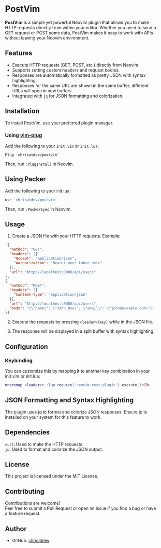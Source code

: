# PostVim

**PostVim** is a simple yet powerful Neovim plugin that allows you to make HTTP requests directly from within your editor. Whether you need to send a GET request or POST some data, PostVim makes it easy to work with APIs without leaving your Neovim environment.

## Features

- Execute HTTP requests (GET, POST, etc.) directly from Neovim.
- Supports setting custom headers and request bodies.
- Responses are automatically formatted as pretty JSON with syntax highlighting.
- Responses for the same URL are shown in the same buffer; different URLs will open in new buffers.
- Integrated with `jq` for JSON formatting and colorization.

## Installation

To install PostVim, use your preferred plugin manager.

### Using [vim-plug](https://github.com/junegunn/vim-plug)

Add the following to your `init.vim` or `init.lua`:

```vim
Plug 'chrisatdev/postvim'
```

Then, run `:PlugInstall` in Neovim.

## Using Packer
Add the following to your init.lua:

```lua
use 'chrisatdev/postvim'
```

Then, run `:PackerSync` in Neovim.

## Usage
 1. Create a JSON file with your HTTP requests. Example:
```json
[{
  "method": "GET",
  "headers": [{
    "Accept": "application/json",
    "Authorization": "Bearer your_token_here"
  }],
  "url": "http://localhost:8080/api/users"
},
{
  "method": "POST",
  "headers": [{
    "Content-Type": "application/json"
  }],
  "url": "http://localhost:8080/api/users",
  "body": "{\"name\": \"John Doe\", \"email\": \"john@example.com\"}"
}]
```

2. Execute the requests by pressing `<leader>(key)` while in the JSON file.

3. The response will be displayed in a split buffer with syntax highlighting.

## Configuration
### Keybinding
You can customize this by mapping it to another key combination in your init.vim or init.lua:
```lua
nnoremap <leader>r :lua require('neovim-rest-plugin').execute()<CR>

```

## JSON Formatting and Syntax Highlighting
The plugin uses jq to format and colorize JSON responses. Ensure jq is installed on your system for this feature to work.

## Dependencies
`curl`: Used to make the HTTP requests.<br>
`jq`: Used to format and colorize the JSON output.

## License
This project is licensed under the MIT License.

## Contributing
Contributions are welcome! <br>
Feel free to submit a Pull Request or open an Issue if you find a bug or have a feature request.

## Author
* GitHub: [chrisatdev](https://github.com/chrisatdev)
